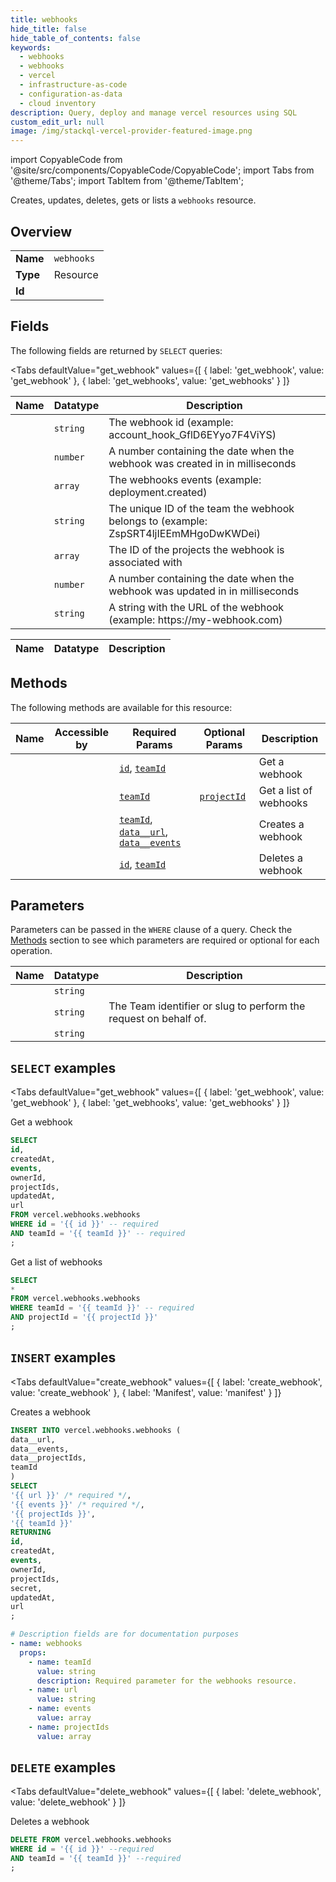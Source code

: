 ```yaml
--- 
title: webhooks
hide_title: false
hide_table_of_contents: false
keywords:
  - webhooks
  - webhooks
  - vercel
  - infrastructure-as-code
  - configuration-as-data
  - cloud inventory
description: Query, deploy and manage vercel resources using SQL
custom_edit_url: null
image: /img/stackql-vercel-provider-featured-image.png
---
```


import CopyableCode from '@site/src/components/CopyableCode/CopyableCode';
import Tabs from '@theme/Tabs';
import TabItem from '@theme/TabItem';

Creates, updates, deletes, gets or lists a <code>webhooks</code> resource.

## Overview
<table><tbody>
<tr><td><b>Name</b></td><td><code>webhooks</code></td></tr>
<tr><td><b>Type</b></td><td>Resource</td></tr>
<tr><td><b>Id</b></td><td><CopyableCode code="vercel.webhooks.webhooks" /></td></tr>
</tbody></table>

## Fields

The following fields are returned by `SELECT` queries:

<Tabs
    defaultValue="get_webhook"
    values={[
        { label: 'get_webhook', value: 'get_webhook' },
        { label: 'get_webhooks', value: 'get_webhooks' }
    ]}
>
<TabItem value="get_webhook">

<table>
<thead>
    <tr>
    <th>Name</th>
    <th>Datatype</th>
    <th>Description</th>
    </tr>
</thead>
<tbody>
<tr>
    <td><CopyableCode code="id" /></td>
    <td><code>string</code></td>
    <td>The webhook id (example: account_hook_GflD6EYyo7F4ViYS)</td>
</tr>
<tr>
    <td><CopyableCode code="createdAt" /></td>
    <td><code>number</code></td>
    <td>A number containing the date when the webhook was created in in milliseconds</td>
</tr>
<tr>
    <td><CopyableCode code="events" /></td>
    <td><code>array</code></td>
    <td>The webhooks events (example: deployment.created)</td>
</tr>
<tr>
    <td><CopyableCode code="ownerId" /></td>
    <td><code>string</code></td>
    <td>The unique ID of the team the webhook belongs to (example: ZspSRT4ljIEEmMHgoDwKWDei)</td>
</tr>
<tr>
    <td><CopyableCode code="projectIds" /></td>
    <td><code>array</code></td>
    <td>The ID of the projects the webhook is associated with</td>
</tr>
<tr>
    <td><CopyableCode code="updatedAt" /></td>
    <td><code>number</code></td>
    <td>A number containing the date when the webhook was updated in in milliseconds</td>
</tr>
<tr>
    <td><CopyableCode code="url" /></td>
    <td><code>string</code></td>
    <td>A string with the URL of the webhook (example: https://my-webhook.com)</td>
</tr>
</tbody>
</table>
</TabItem>
<TabItem value="get_webhooks">

<table>
<thead>
    <tr>
    <th>Name</th>
    <th>Datatype</th>
    <th>Description</th>
    </tr>
</thead>
<tbody>
</tbody>
</table>
</TabItem>
</Tabs>

## Methods

The following methods are available for this resource:

<table>
<thead>
    <tr>
    <th>Name</th>
    <th>Accessible by</th>
    <th>Required Params</th>
    <th>Optional Params</th>
    <th>Description</th>
    </tr>
</thead>
<tbody>
<tr>
    <td><a href="#get_webhook"><CopyableCode code="get_webhook" /></a></td>
    <td><CopyableCode code="select" /></td>
    <td><a href="#parameter-id"><code>id</code></a>, <a href="#parameter-teamId"><code>teamId</code></a></td>
    <td></td>
    <td>Get a webhook</td>
</tr>
<tr>
    <td><a href="#get_webhooks"><CopyableCode code="get_webhooks" /></a></td>
    <td><CopyableCode code="select" /></td>
    <td><a href="#parameter-teamId"><code>teamId</code></a></td>
    <td><a href="#parameter-projectId"><code>projectId</code></a></td>
    <td>Get a list of webhooks</td>
</tr>
<tr>
    <td><a href="#create_webhook"><CopyableCode code="create_webhook" /></a></td>
    <td><CopyableCode code="insert" /></td>
    <td><a href="#parameter-teamId"><code>teamId</code></a>, <a href="#parameter-data__url"><code>data__url</code></a>, <a href="#parameter-data__events"><code>data__events</code></a></td>
    <td></td>
    <td>Creates a webhook</td>
</tr>
<tr>
    <td><a href="#delete_webhook"><CopyableCode code="delete_webhook" /></a></td>
    <td><CopyableCode code="delete" /></td>
    <td><a href="#parameter-id"><code>id</code></a>, <a href="#parameter-teamId"><code>teamId</code></a></td>
    <td></td>
    <td>Deletes a webhook</td>
</tr>
</tbody>
</table>

## Parameters

Parameters can be passed in the `WHERE` clause of a query. Check the [Methods](#methods) section to see which parameters are required or optional for each operation.

<table>
<thead>
    <tr>
    <th>Name</th>
    <th>Datatype</th>
    <th>Description</th>
    </tr>
</thead>
<tbody>
<tr id="parameter-id">
    <td><CopyableCode code="id" /></td>
    <td><code>string</code></td>
    <td></td>
</tr>
<tr id="parameter-teamId">
    <td><CopyableCode code="teamId" /></td>
    <td><code>string</code></td>
    <td>The Team identifier or slug to perform the request on behalf of.</td>
</tr>
<tr id="parameter-projectId">
    <td><CopyableCode code="projectId" /></td>
    <td><code>string</code></td>
    <td></td>
</tr>
</tbody>
</table>

## `SELECT` examples

<Tabs
    defaultValue="get_webhook"
    values={[
        { label: 'get_webhook', value: 'get_webhook' },
        { label: 'get_webhooks', value: 'get_webhooks' }
    ]}
>
<TabItem value="get_webhook">

Get a webhook

```sql
SELECT
id,
createdAt,
events,
ownerId,
projectIds,
updatedAt,
url
FROM vercel.webhooks.webhooks
WHERE id = '{{ id }}' -- required
AND teamId = '{{ teamId }}' -- required
;
```
</TabItem>
<TabItem value="get_webhooks">

Get a list of webhooks

```sql
SELECT
*
FROM vercel.webhooks.webhooks
WHERE teamId = '{{ teamId }}' -- required
AND projectId = '{{ projectId }}'
;
```
</TabItem>
</Tabs>


## `INSERT` examples

<Tabs
    defaultValue="create_webhook"
    values={[
        { label: 'create_webhook', value: 'create_webhook' },
        { label: 'Manifest', value: 'manifest' }
    ]}
>
<TabItem value="create_webhook">

Creates a webhook

```sql
INSERT INTO vercel.webhooks.webhooks (
data__url,
data__events,
data__projectIds,
teamId
)
SELECT 
'{{ url }}' /* required */,
'{{ events }}' /* required */,
'{{ projectIds }}',
'{{ teamId }}'
RETURNING
id,
createdAt,
events,
ownerId,
projectIds,
secret,
updatedAt,
url
;
```
</TabItem>
<TabItem value="manifest">

```yaml
# Description fields are for documentation purposes
- name: webhooks
  props:
    - name: teamId
      value: string
      description: Required parameter for the webhooks resource.
    - name: url
      value: string
    - name: events
      value: array
    - name: projectIds
      value: array
```
</TabItem>
</Tabs>


## `DELETE` examples

<Tabs
    defaultValue="delete_webhook"
    values={[
        { label: 'delete_webhook', value: 'delete_webhook' }
    ]}
>
<TabItem value="delete_webhook">

Deletes a webhook

```sql
DELETE FROM vercel.webhooks.webhooks
WHERE id = '{{ id }}' --required
AND teamId = '{{ teamId }}' --required
;
```
</TabItem>
</Tabs>
